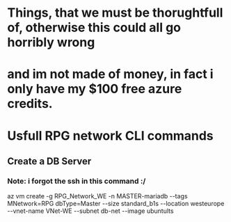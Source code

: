 # Things, that we must be thorughtfull of, otherwise this could all go horribly wrong
# and im not made of money, in fact i only have my $100 free azure credits.


# Usfull RPG network CLI commands

## Create a DB Server 
### Note: i forgot the ssh in this command :/

az vm create -g RPG_Network_WE -n MASTER-mariadb --tags MNetwork=RPG dbType=Master --size standard_b1s --location westeurope --vnet-name VNet-WE --subnet db-net --image ubuntults

 